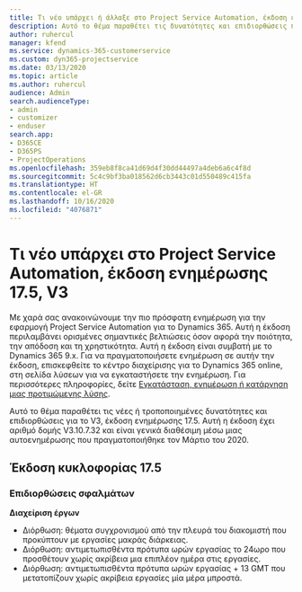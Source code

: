 ```yaml
---
title: Τι νέο υπάρχει ή άλλαξε στο Project Service Automation, έκδοση ενημέρωσης 17.5, Hotfix, V3
description: Αυτό το θέμα παραθέτει τις δυνατότητες και επιδιορθώσεις που είναι διαθέσιμες στο Project Service Automation, έκδοση ενημέρωσης 17.5, V3.
author: ruhercul
manager: kfend
ms.service: dynamics-365-customerservice
ms.custom: dyn365-projectservice
ms.date: 03/13/2020
ms.topic: article
ms.author: ruhercul
audience: Admin
search.audienceType:
- admin
- customizer
- enduser
search.app:
- D365CE
- D365PS
- ProjectOperations
ms.openlocfilehash: 359eb8f8ca41d69d4f30dd44497a4deb6a6c4f8d
ms.sourcegitcommit: 5c4c9bf3ba018562d6cb3443c01d550489c415fa
ms.translationtype: HT
ms.contentlocale: el-GR
ms.lasthandoff: 10/16/2020
ms.locfileid: "4076871"
---
```

# <a name="project-service-automation-update-release-175-v3"></a>Τι νέο υπάρχει στο Project Service Automation, έκδοση ενημέρωσης 17.5, V3

Με χαρά σας ανακοινώνουμε την πιο πρόσφατη ενημέρωση για την εφαρμογή Project Service Automation για το Dynamics 365. Αυτή η έκδοση περιλαμβάνει ορισμένες σημαντικές βελτιώσεις όσον αφορά την ποιότητα, την απόδοση και τη χρηστικότητα.  Αυτή η έκδοση είναι συμβατή με το Dynamics 365 9.x. Για να πραγματοποιήσετε ενημέρωση σε αυτήν την έκδοση, επισκεφθείτε το κέντρο διαχείρισης για το Dynamics 365 online, στη σελίδα λύσεων για να εγκαταστήσετε την ενημέρωση. Για περισσότερες πληροφορίες, δείτε [Εγκατάσταση, ενημέρωση ή κατάργηση μιας προτιμώμενης λύσης](https://docs.microsoft.com/power-platform/admin/install-remove-preferred-solution).

Αυτό το θέμα παραθέτει τις νέες ή τροποποιημένες δυνατότητες και επιδιορθώσεις για το V3, έκδοση ενημέρωσης 17.5. Αυτή η έκδοση έχει αριθμό δομής V3.10.7.32 και είναι γενικά διαθέσιμη μέσω μιας αυτοενημέρωσης που πραγματοποιήθηκε τον Μάρτιο του 2020.


## <a name="update-release-175"></a>Έκδοση κυκλοφορίας 17.5

### <a name="bug-fixes"></a>Επιδιορθώσεις σφαλμάτων


**Διαχείριση έργων**

- Διόρθωση: θέματα συγχρονισμού από την πλευρά του διακομιστή που προκύπτουν με εργασίες μακράς διάρκειας.
- Διόρθωση: αντιμετωπισθέντα πρότυπα ωρών εργασίας το 24ωρο που προσθέτουν χωρίς ακρίβεια μια επιπλέον ημέρα στις εργασίες.
- Διόρθωση: αντιμετωπισθέντα πρότυπα ωρών εργασίας + 13 GMT που μετατοπίζουν χωρίς ακρίβεια εργασίες μία μέρα μπροστά.

